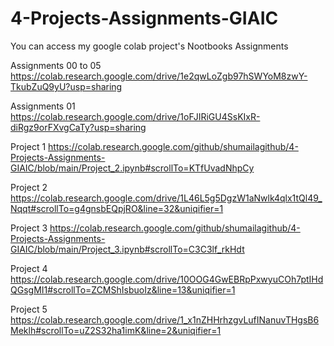 # 4-Projects-Assignments-GIAIC
You can access my google colab project's Nootbooks 
Assignments

Assignments 00 to 05
https://colab.research.google.com/drive/1e2qwLoZgb97hSWYoM8zwY-TkubZuQ9yU?usp=sharing


Assignments 01 
https://colab.research.google.com/drive/1oFJIRiGU4SsKIxR-diRgz9orFXvgCaTy?usp=sharing



Project 1
https://colab.research.google.com/github/shumailagithub/4-Projects-Assignments-GIAIC/blob/main/Project_2.ipynb#scrollTo=KTfUvadNhpCy

Project 2 
https://colab.research.google.com/drive/1L46L5g5DgzW1aNwlk4qlx1tQl49_Nqqt#scrollTo=g4gnsbEQpjRO&line=32&uniqifier=1

Project 3
https://colab.research.google.com/github/shumailagithub/4-Projects-Assignments-GIAIC/blob/main/Project_3.ipynb#scrollTo=C3C3lf_rkHdt

Project 4
https://colab.research.google.com/drive/10OOG4GwEBRpPxwyuCOh7ptIHdQGsgMI1#scrollTo=ZCMShIsbuoIz&line=13&uniqifier=1

Project 5
https://colab.research.google.com/drive/1_x1nZHHrhzgvLufINanuvTHgsB6Meklh#scrollTo=uZ2S32ha1imK&line=2&uniqifier=1
